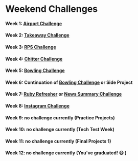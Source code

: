 # Weekend Challenges

#### Week 1: [Airport Challenge ](https://github.com/makersacademy/airport_challenge)

#### Week 2: [Takeaway Challenge ](https://github.com/makersacademy/airport_challenge)

#### Week 3: [RPS Challenge ](https://github.com/makersacademy/rps-challenge)

#### Week 4: [Chitter Challenge](https://github.com/makersacademy/chitter-challenge)

#### Week 5: [Bowling Challenge](https://github.com/makersacademy/bowling-challenge)

#### Week 6: Continuation of [Bowling Challenge](https://github.com/makersacademy/bowling-challenge) or Side Project

#### Week 7: [Ruby Refresher](https://github.com/makersacademy/ruby-refresher) or [News Summary Challenge](https://github.com/makersacademy/news-summary-challenge)

#### Week 8: [Instagram Challenge](https://github.com/makersacademy/instagram-challenge)

#### Week 9: no challenge currently (Practice Projects)

#### Week 10: no challenge currently (Tech Test Week)

#### Week 11: no challenge currently (Final Projects 1)

#### Week 12: no challenge currently (You've graduated! :smiley: )
